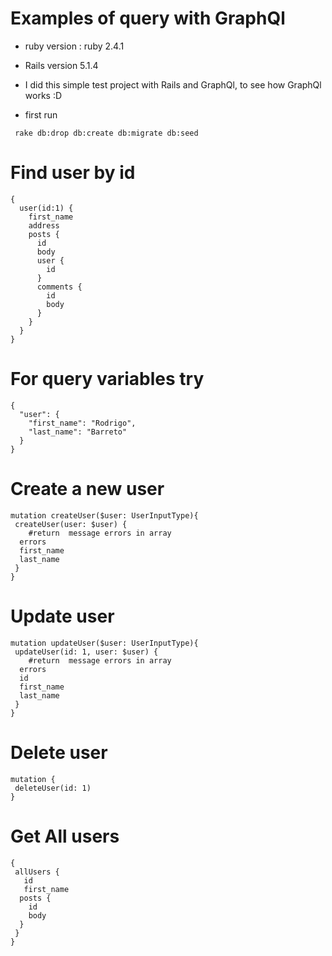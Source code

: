 # Examples of query with GraphQl 

* ruby version : ruby 2.4.1
* Rails version  5.1.4

* I did this simple test project with Rails and GraphQl, to see how GraphQl works :D

* first run
 ``` 
  rake db:drop db:create db:migrate db:seed
 ```

# Find user by id
```
{
  user(id:1) {
    first_name
    address
    posts {
      id
      body
      user {
        id
      }
      comments {
        id
        body
      }
    }
  }
}
```

# For query variables try

```
{
  "user": {
    "first_name": "Rodrigo",
    "last_name": "Barreto"
  }
}

```

# Create a new user
```
mutation createUser($user: UserInputType){
 createUser(user: $user) {
	#return  message errors in array
  errors
  first_name
  last_name
 }
}

```

# Update user
```
mutation updateUser($user: UserInputType){
 updateUser(id: 1, user: $user) {
	#return  message errors in array
  errors
  id
  first_name
  last_name
 }
}
```

# Delete user

```
mutation {
 deleteUser(id: 1) 
}

```

# Get All users
```
{
 allUsers {
   id
   first_name
  posts {
    id
    body
  }
 }
}
```